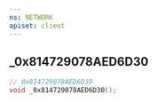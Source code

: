 ```yaml
---
ns: NETWORK
apiset: client
---
```

## _0x814729078AED6D30

```c
// 0x814729078AED6D30
void _0x814729078AED6D30();
```





